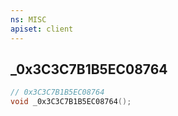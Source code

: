 ```yaml
---
ns: MISC
apiset: client
---
```

## _0x3C3C7B1B5EC08764

```c
// 0x3C3C7B1B5EC08764
void _0x3C3C7B1B5EC08764();
```